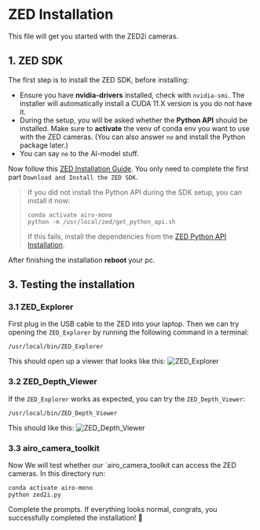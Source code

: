 # ZED Installation
This file will get you started with the ZED2i cameras.

## 1. ZED SDK
The first step is to install the ZED SDK, before installing:
* Ensure you have **nvidia-drivers** installed, check with `nvidia-smi`. The installer will automatically install a CUDA 11.X version is you do not have it.
* During the setup, you will be asked whether the **Python API** should be installed. Make sure to **activate** the venv of conda env you want to use with the ZED cameras. (You can also answer `no` and install the Python package later.)
* You can say `no` to the AI-model stuff.

Now follow this [ZED Installation Guide](https://www.stereolabs.com/docs/installation/linux/).
You only need to complete the first part `Download and Install the ZED SDK`.

 > If you did not install the Python API during the SDK setup, you can install it now:
> ```
> conda activate airo-mono
> python -m /usr/local/zed/get_python_api.sh
>```
>If this fails, install the dependencies from the [ZED Python API Installation](https://www.stereolabs.com/docs/app-development/python/install/).

After finishing the installation **reboot** your pc.

## 3. Testing the installation
### 3.1 ZED_Explorer
First plug in the USB cable to the ZED into your laptop.
Then we can try opening the `ZED_Explorer` by running the following command in a terminal:
```
/usr/local/bin/ZED_Explorer
```
This should open up a viewer that looks like this:
![ZED_Explorer](https://i.imgur.com/DGz6aSR.png)

### 3.2 ZED_Depth_Viewer
If the `ZED_Explorer` works as expected, you can try the `ZED_Depth_Viewer`:
```
/usr/local/bin/ZED_Depth_Viewer

```
This should like this:
![ZED_Depth_Viewer](https://i.imgur.com/SzamB6J.png)

### 3.3 airo_camera_toolkit
Now We will test whether our `airo_camera_toolkit can access the ZED cameras.
In this directory run:
```
conda activate airo-mono
python zed2i.py
```
Complete the prompts. If everything looks normal, congrats, you successfully completed the installation! :tada: